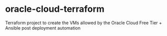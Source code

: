 # oracle-cloud-terraform
Terraform project to create the VMs allowed by the Oracle Cloud Free Tier + Ansible post deployment automation

